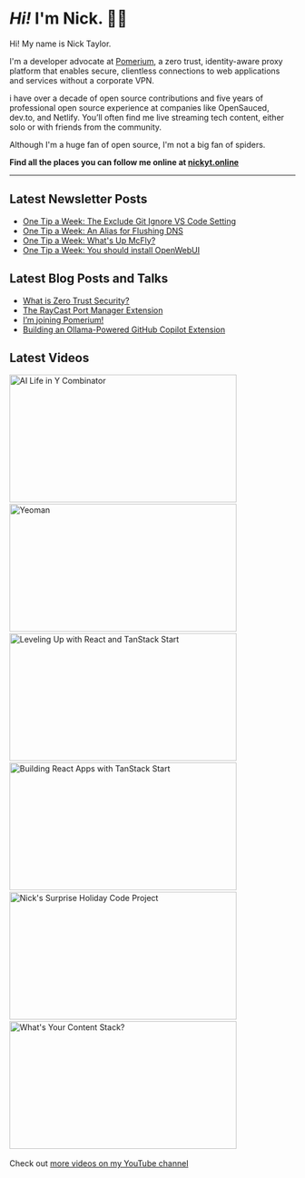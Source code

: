 # <em>Hi!</em> I'm Nick. 👋🏻

Hi! My name is Nick Taylor.

I'm a developer advocate at [Pomerium](https://pomeroum.com), a zero trust, identity-aware proxy platform that enables secure, clientless connections to web applications and services without a corporate VPN.

i have over a decade of open source contributions and five years of professional open source experience at companies like OpenSauced, dev.to, and Netlify. You’ll often find me live streaming tech content, either solo or with friends from the community.

Although I'm a huge fan of open source, I'm not a big fan of spiders.

**Find all the places you can follow me online at [nickyt.online](https://nickyt.online)**

---

## Latest Newsletter Posts

<!-- NEWSLETTER-POST-LIST:START -->
- [One Tip a Week: The Exclude Git Ignore VS Code Setting](https://one-tip-a-week.beehiiv.com/p/one-tip-a-week-the-exclude-git-ignore-vs-code-setting)
- [One Tip a Week: An Alias for Flushing DNS](https://one-tip-a-week.beehiiv.com/p/one-tip-a-week-an-alias-for-flushing-dns)
- [One Tip a Week: What&#39;s Up McFly?](https://one-tip-a-week.beehiiv.com/p/one-tip-a-week-what-s-up-mcfly)
- [One Tip a Week: You should install OpenWebUI](https://one-tip-a-week.beehiiv.com/p/one-tip-a-week-you-should-install-openwebui)
<!-- NEWSLETTER-POST-LIST:END -->

## Latest Blog Posts and Talks

<!-- BLOG-POST-LIST:START -->
- [What is Zero Trust Security?](https://www.nickyt.co/blog/what-is-zero-trust-4ob9/)
- [The RayCast Port Manager Extension](https://www.nickyt.co/blog/the-raycast-port-manager-extension-lca/)
- [I’m joining Pomerium!](https://www.nickyt.co/blog/im-joining-pomerium-225j/)
- [Building an Ollama-Powered GitHub Copilot Extension](https://www.nickyt.co/blog/building-an-ollama-powered-github-copilot-extension-2l4n/)
<!-- BLOG-POST-LIST:END -->

## Latest Videos

<!-- VIDEO-LIST:START --><aside><a href="https://www.youtube.com/watch?v=05UrUqyunnA" title="AI Life in Y Combinator"><img src="https://img.youtube.com/vi/05UrUqyunnA/maxresdefault.jpg" alt="AI Life in Y Combinator" width="400" height="225" loading="lazy" /></a>&nbsp;&nbsp;<a href="https://www.youtube.com/watch?v=9zPW6B5hLn8" title="Yeoman"><img src="https://img.youtube.com/vi/9zPW6B5hLn8/maxresdefault.jpg" alt="Yeoman" width="400" height="225" loading="lazy" /></a>&nbsp;&nbsp;<a href="https://www.youtube.com/watch?v=gNA8sDoC_wc" title="Leveling Up with React and TanStack Start"><img src="https://img.youtube.com/vi/gNA8sDoC_wc/sddefault.jpg" alt="Leveling Up with React and TanStack Start" width="400" height="225" loading="lazy" /></a>&nbsp;&nbsp;<a href="https://www.youtube.com/watch?v=B8fxOYkor88" title="Building React Apps with TanStack Start"><img src="https://img.youtube.com/vi/B8fxOYkor88/sddefault.jpg" alt="Building React Apps with TanStack Start" width="400" height="225" loading="lazy" /></a>&nbsp;&nbsp;<a href="https://www.youtube.com/watch?v=apHBo976CR4" title="Nick's Surprise Holiday Code Project"><img src="https://img.youtube.com/vi/apHBo976CR4/sddefault.jpg" alt="Nick's Surprise Holiday Code Project" width="400" height="225" loading="lazy" /></a>&nbsp;&nbsp;<a href="https://www.youtube.com/watch?v=7SfQ6LtOqJE" title="What's Your Content Stack?"><img src="https://img.youtube.com/vi/7SfQ6LtOqJE/maxresdefault.jpg" alt="What's Your Content Stack?" width="400" height="225" loading="lazy" /></a>&nbsp;&nbsp;</aside><!-- VIDEO-LIST:END -->

Check out [more videos on my YouTube channel](https://www.youtube.com/channel/UCBLlEq0co24VFJIMEHNcPOQ)
